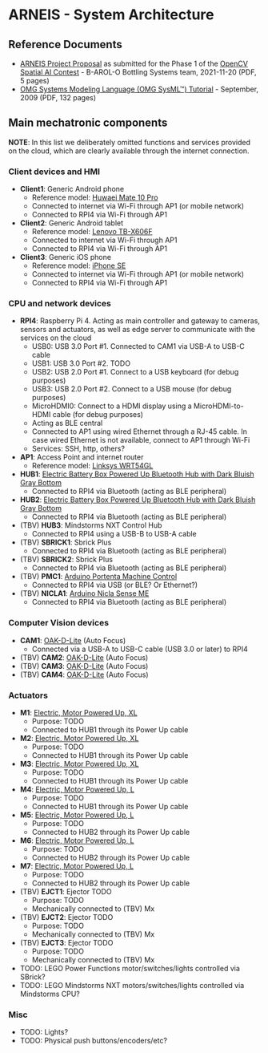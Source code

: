 # ARNEIS - System Architecture

## Reference Documents

* [ARNEIS Project Proposal](https://github.com/B-AROL-O/) as submitted for the Phase 1 of the [OpenCV Spatial AI Contest](https://opencv.org/opencv-spatial-ai-contest/) - B-AROL-O Bottling Systems team, 2021-11-20 (PDF, 5 pages)
* [OMG Systems Modeling Language (OMG SysML™) Tutorial](https://www.omgsysml.org/INCOSE-OMGSysML-Tutorial-Final-090901.pdf) - September, 2009 (PDF, 132 pages)

<!--
## High-Level Architecture

![ARNEIS Architecture Diagram](diagrams/sample-uml-sysml.svg)
-->

## Main mechatronic components

**NOTE**: In this list we deliberately omitted functions and services provided on the cloud, which are clearly available through the internet connection.

### Client devices and HMI

* **Client1**: Generic Android phone
  - Reference model: [Huwaei Mate 10 Pro](https://consumer.huawei.com/it/support/phones/mate10-pro/)
  - Connected to internet via Wi-Fi through AP1 (or mobile network)
  - Connected to RPI4 via Wi-Fi through AP1
* **Client2**: Generic Android tablet
  - Reference model: [Lenovo TB-X606F](https://www.amazon.it/Lenovo-TB-X606F-Processore-MediaTek-Espandibile/dp/B083QSRJ2F)
  - Connected to internet via Wi-Fi through AP1
  - Connected to RPI4 via Wi-Fi through AP1
* **Client3**: Generic iOS phone
  - Reference model: [iPhone SE](https://en.wikipedia.org/wiki/IPhone_SE_(1st_generation))
  - Connected to internet via Wi-Fi through AP1 (or mobile network)
  - Connected to RPI4 via Wi-Fi through AP1

### CPU and network devices

* **RPI4**: Raspberry Pi 4. Acting as main controller and gateway to cameras, sensors and actuators, as well as edge server to communicate with the services on the cloud
  - USB0: USB 3.0 Port #1. Connected to CAM1 via USB-A to USB-C cable
  - USB1: USB 3.0 Port #2. TODO
  - USB2: USB 2.0 Port #1. Connect to a USB keyboard (for debug purposes)
  - USB3: USB 2.0 Port #2. Connect to a USB mouse (for debug purposes)
  - MicroHDMI0: Connect to a HDMI display using a MicroHDMI-to-HDMI cable (for debug purposes)
  - Acting as BLE central
  - Connected to AP1 using wired Ethernet through a RJ-45 cable. In case wired Ethernet is not available, connect to AP1 through Wi-Fi
  - Services: SSH, http, others?
* **AP1**: Access Point and internet router
  - Reference model: [Linksys WRT54GL](https://downloads.linksys.com/downloads/userguide/WRT54GL_V11_UG_C-Web.pdf)
* **HUB1**: [Electric Battery Box Powered Up Bluetooth Hub with Dark Bluish Gray Bottom](https://www.bricklink.com/v2/catalog/catalogitem.page?P=bb0961c01#T=C)
  - Connected to RPI4 via Bluetooth (acting as BLE peripheral)
* **HUB2**: [Electric Battery Box Powered Up Bluetooth Hub with Dark Bluish Gray Bottom](https://www.bricklink.com/v2/catalog/catalogitem.page?P=bb0961c01#T=C)
  - Connected to RPI4 via Bluetooth (acting as BLE peripheral)
* (TBV) **HUB3**: Mindstorms NXT Control Hub
  - Connected to RPI4 using a USB-B to USB-A cable
* (TBV) **SBRICK1**: Sbrick Plus
  - Connected to RPI4 via Bluetooth (acting as BLE peripheral)
* (TBV) **SBRICK2**: Sbrick Plus
  - Connected to RPI4 via Bluetooth (acting as BLE peripheral)
* (TBV) **PMC1**: [Arduino Portenta Machine Control](https://www.arduino.cc/pro/hardware/product/portenta-machine-control)
  - Connected to RPI4 via USB (or BLE? Or Ethernet?)
* (TBV) **NICLA1**: [Arduino Nicla Sense ME](https://docs.arduino.cc/hardware/nicla-sense-me)
  - Connected to RPI4 via Bluetooth (acting as BLE peripheral)

### Computer Vision devices

* **CAM1**: [OAK-D-Lite](https://docs.luxonis.com/projects/hardware/en/latest/pages/DM9095.html) (Auto Focus)
  - Connected via a USB-A to USB-C cable (USB 3.0 or later) to RPI4
* (TBV) **CAM2**: [OAK-D-Lite](https://docs.luxonis.com/projects/hardware/en/latest/pages/DM9095.html) (Auto Focus)
* (TBV) **CAM3**: [OAK-D-Lite](https://docs.luxonis.com/projects/hardware/en/latest/pages/DM9095.html) (Auto Focus)
* (TBV) **CAM4**: [OAK-D-Lite](https://docs.luxonis.com/projects/hardware/en/latest/pages/DM9095.html) (Auto Focus)

### Actuators

* **M1**: [Electric, Motor Powered Up, XL](https://www.bricklink.com/pages/clone/catalogitem.page?P=bb0960c01&C=85)
  - Purpose: TODO
  - Connected to HUB1 through its Power Up cable
* **M2**: [Electric, Motor Powered Up, XL](https://www.bricklink.com/pages/clone/catalogitem.page?P=bb0960c01&C=85)
  - Purpose: TODO
  - Connected to HUB1 through its Power Up cable
* **M3**: [Electric, Motor Powered Up, XL](https://www.bricklink.com/pages/clone/catalogitem.page?P=bb0960c01&C=85)
  - Purpose: TODO
  - Connected to HUB1 through its Power Up cable
* **M4**: [Electric, Motor Powered Up, L](https://www.bricklink.com/pages/clone/catalogitem.page?P=bb0959c01&C=85)
  - Purpose: TODO
  - Connected to HUB1 through its Power Up cable
* **M5**: [Electric, Motor Powered Up, L](https://www.bricklink.com/pages/clone/catalogitem.page?P=bb0959c01&C=85)
  - Purpose: TODO
  - Connected to HUB2 through its Power Up cable
* **M6**: [Electric, Motor Powered Up, L](https://www.bricklink.com/pages/clone/catalogitem.page?P=bb0959c01&C=85)
  - Purpose: TODO
  - Connected to HUB2 through its Power Up cable
* **M7**: [Electric, Motor Powered Up, L](https://www.bricklink.com/pages/clone/catalogitem.page?P=bb0959c01&C=85)
  - Purpose: TODO
  - Connected to HUB2 through its Power Up cable
* (TBV) **EJCT1**: Ejector TODO
  - Purpose: TODO
  - Mechanically connected to (TBV) Mx
* (TBV) **EJCT2**: Ejector TODO
  - Purpose: TODO
  - Mechanically connected to (TBV) Mx
* (TBV) **EJCT3**: Ejector TODO
  - Purpose: TODO
  - Mechanically connected to (TBV) Mx
* TODO: LEGO Power Functions motor/switches/lights controlled via SBrick?
* TODO: LEGO Mindstorms NXT motors/switches/lights controlled via Mindstorms CPU?

### Misc

* TODO: Lights?
* TODO: Physical push buttons/encoders/etc?

<!-- EOF -->
